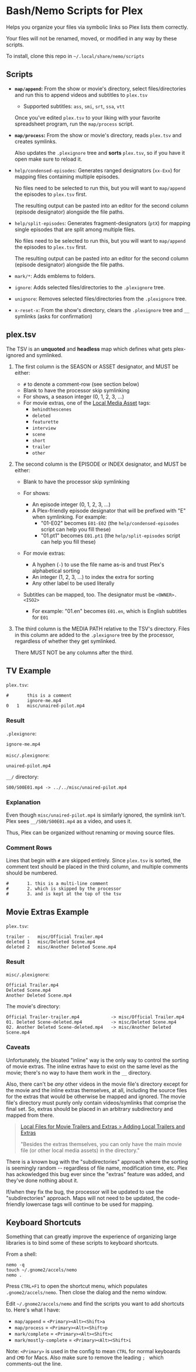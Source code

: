 # Bash/Nemo Scripts for Plex

Helps you organize your files via symbolic links so Plex lists them correctly.

Your files will not be renamed, moved, or modified in any way by these scripts.

To install, clone this repo in `~/.local/share/nemo/scripts`

## Scripts
- **`map/append`:** From the show or movie's directory, select files/directories and run this to append videos and subtitles to `plex.tsv`
    - Supported subtitles: `ass`, `smi`, `srt`, `ssa`, `vtt`

    Once you've edited `plex.tsv` to your liking with your favorite spreadsheet program, run the `map/process` script.

- **`map/process`:** From the show or movie's directory, reads `plex.tsv` and creates symlinks.

    Also updates the `.plexignore` tree and **sorts** `plex.tsv`, so if you have it open make sure to reload it.

- `help/condensed-episodes`: Generates ranged designators (`xx-Exx`) for mapping files containing multiple episodes.

    No files need to be selected to run this, but you will want to `map/append` the episodes to `plex.tsv` first.

    The resulting output can be pasted into an editor for the second column (episode designator) alongside the file paths.

- `help/split-episodes`: Generates fragment-designators (`ptX`) for mapping single episodes that are split among multiple files.

    No files need to be selected to run this, but you will want to `map/append` the episodes to `plex.tsv` first.

    The resulting output can be pasted into an editor for the second column (episode designator) alongside the file paths.

- `mark/*`: Adds emblems to folders.

- `ignore`: Adds selected files/directories to the `.plexignore` tree.

- `unignore`: Removes selected files/directories from the `.plexignore` tree.

- `x-reset-x`: From the show's directory, clears the `.plexignore` tree and `__` symlinks (asks for confirmation)

## plex.tsv
The TSV is an **unquoted** and **headless** map which defines what gets plex-ignored and symlinked.

1. The first column is the SEASON or ASSET designator, and MUST be either:
    - `#` to denote a comment-row (see section below)
    - Blank to have the processor skip symlinking
    - For shows, a season integer (0, 1, 2, 3, ...)
    - For movie extras, one of the [Local Media Asset](https://support.plex.tv/articles/local-files-for-trailers-and-extras/) tags:
        - `behindthescenes`
        - `deleted`
        - `featurette`
        - `interview`
        - `scene`
        - `short`
        - `trailer`
        - `other`

2. The second column is the EPISODE or INDEX designator, and MUST be either:
    - Blank to have the processor skip symlinking
    - For shows:
        - An episode integer (0, 1, 2, 3, ...)
        - A Plex-friendly episode designator that will be prefixed with "E" when symlinking. For example:
            - "01-E02" becomes `E01-E02` (the `help/condensed-episodes` script can help you fill these)
            - "01.pt1" becomes `E01.pt1` (the `help/split-episodes` script can help you fill these)
    - For movie extras:
        - A hyphen (`-`) to use the file name as-is and trust Plex's alphabetical sorting
        - An integer (1, 2, 3, ...) to index the extra for sorting
        - Any other label to be used literally
        
    - Subtitles can be mapped, too. The designator must be `<OWNER>.<ISO2>`
        - For example: "01.en" becomes `E01.en`, which is English subtitles for `E01`

3. The third column is the MEDIA PATH relative to the TSV's directory.
    Files in this column are added to the `.plexignore` tree by the processor,
    regardless of whether they get symlinked.

    There MUST NOT be any columns after the third.


## TV Example
`plex.tsv`:
```
#		this is a comment
		ignore-me.mp4
0	1	misc/unaired-pilot.mp4
```

### Result
`.plexignore`:
```
ignore-me.mp4
```

`misc/.plexignore`:
```
unaired-pilot.mp4
```

`__/` directory:
```
S00/S00E01.mp4 -> ../../misc/unaired-pilot.mp4
```

### Explanation
Even though `misc/unaired-pilot.mp4` is similarly ignored, the symlink isn't. Plex sees `__/S00/S00E01.mp4` as a video, and uses it.

Thus, Plex can be organized without renaming or moving source files.

### Comment Rows
Lines that begin with `#` are skipped entirely.
Since `plex.tsv` is sorted, the comment text should be placed in the third column, and multiple comments should be numbered.
```
#		1. this is a multi-line comment
#		2. which is skipped by the processor
#		3. and is kept at the top of the tsv
```

## Movie Extras Example
`plex.tsv`:
```
trailer	-	misc/Official Trailer.mp4
deleted	1	misc/Deleted Scene.mp4
deleted	2	misc/Another Deleted Scene.mp4
```

### Result
`misc/.plexignore`:
```
Official Trailer.mp4
Deleted Scene.mp4
Another Deleted Scene.mp4
```

The movie's directory:
```
Official Trailer-trailer.mp4            -> misc/Official Trailer.mp4
01. Deleted Scene-deleted.mp4           -> misc/Deleted Scene.mp4
02. Another Deleted Scene-deleted.mp4   -> misc/Another Deleted Scene.mp4
```

### Caveats
Unfortunately, the bloated "inline" way is the only way to control the sorting of movie extras.
The inline extras have to exist on the same level as the movie; there's no way to have them work in the `__` directory.

Also, there can't be *any* other videos in the movie file's directory except for the movie and the inline extras themselves, at all,
including the source files for the extras that would be otherwise be mapped and ignored.
The movie file's directory must purely only contain videos/symlinks that comprise the final set.
So, extras should be placed in an arbitrary subdirectory and mapped from there.

> [Local Files for Movie Trailers and Extras > Adding Local Trailers and Extras](https://support.plex.tv/articles/local-files-for-trailers-and-extras/)
>
> "Besides the extras themselves, you can only have the main movie file (or other local media assets) in the directory."

There is a known bug with the "subdirectories" approach where the sorting is seemingly random -- regardless of file name, modification time, etc.
Plex has ackowledged this bug ever since the "extras" feature was added, and they've done nothing about it.

If/when they fix the bug, the processor will be updated to use the "subdirectories" approach. Maps will not need to be updated, the code-friendly lowercase tags will continue to be used for mapping.

## Keyboard Shortcuts
Something that can greatly improve the experience of organizing large libraries is to bind some of these scripts to keyboard shortcuts.

From a shell:

```
nemo -q
touch ~/.gnome2/accels/nemo
nemo .
```

Press `CTRL+F1` to open the shortcut menu, which populates `.gnome2/accels/nemo`. Then close the dialog and the nemo window.

Edit `~/.gnome2/accels/nemo` and find the scripts you want to add shortcuts to. Here's what I have:

- `map/append` = `<Primary><Alt><Shift>a`
- `map/process` = `<Primary><Alt><Shift>p`
- `mark/complete` = `<Primary><Alt><Shift>c`
- `mark/mostly-complete` = `<Primary><Alt><Shift>i`

Note: `<Primary>` is used in the config to mean `CTRL` for normal keyboards and `CMD` for Macs. Also make sure to remove the leading `; ` which comments-out the line.

